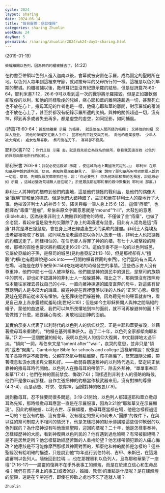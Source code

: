 ```yaml
---
cycle: 2024
layout: sharing
date: 2024-06-14
title: "每日靈修：信仰復興"
categories: sharing Zhuolin
weekNum: 24
dayNum: 5
permalink: /sharing/zhuolin/2024/wk24-day5-sharing.html
---
```

(2019-01-19)

`榮耀離開以色列，因為神的約櫃被擄去了。`(4:22)  

在約書亞帶領以色列人進入迦南以後，會幕就被安置在示羅，成為固定的聖殿所在地。以色列人每年到這裡來守節，就如撒母耳的父母所行的一樣。這裡是以色列早期的聖城。約櫃被擄以後，撒母耳記並沒有紀錄示羅的結局，但是從詩篇78:60-64，耶利米書7:12，26:6-9可以看到這一次的戰爭將示羅摧毀。但是正如雖軟弱卻敬虔的以利，和他的同樣敬虔的兒婦，痛心耶和華的離開遠超過一切，甚至死亡也不放在心上，撒母耳記的作者也是一樣，他痛心耶和華的離開，對示羅城的覆滅也不放在心上了，甚至於都沒有紀錄示羅所遭的災禍。與神的關係超過一切，沒有神，得到再多或者失去再多，都是虛空的虛空，如同捉影，如同捕風。  

(詩篇78:60-64：`甚至他離棄 示羅 的帳幕， 就是他在人間所搭的帳棚； 又將他的約櫃 交與人擄去， 將他的榮耀交在敵人手中； 並將他的百姓交與刀劍， 向他的產業發怒。 少年人被火燒滅； 處女也無喜歌。 祭司倒在刀下， 寡婦卻不哀哭。`  

耶利米書7:12 ：`你們且往 示羅 去，就是我先前立為我名的居所，察看我因這百姓 以色列 的罪惡向那地所行的如何。」`  

耶利米書 26:6-9：`我就必使這殿如 示羅 ，使這城為地上萬國所咒詛的。』」 耶利米 在耶和華殿中說的這些話，祭司、先知與眾民都聽見了。 耶利米 說完了耶和華所吩咐他對眾人說的一切話，祭司、先知與眾民都來抓住他，說：「你必要死！ 你為何託耶和華的名預言，說這殿必如 示羅 ，這城必變為荒場無人居住呢？」於是眾民都在耶和華的殿中聚集到 耶利米 那裏。`)  

非利士人將神的約櫃帶到他們的腹地，這是他們擄獲的戰利品，是他們的偶像大袞“戰勝”耶和華的標誌。但是他們大錯特錯了，主耶和華在非利士人的腹地行了大事。他摧毀非利士人的神(5:1-5)，降災與每一個人身上(5:6-12)。這個“痔瘡”，也翻譯為“毒瘡”“腫瘤”，希伯來原文字面意思就是“mound”“hill”，大鼓包的意思(Biblehub)，因為後來非利士人做賠罪的禮物的時候，不僅做了金“痔瘡”，也做了金老鼠，看起來當是發生的災難除了身上的毒瘡還有鼠患，因此有人認為是這“痔瘡”其實是淋巴腺鼠疫，會在身上淋巴線處產生大而柔軟的腫瘤。非利士人從埃及法老那裡吸取了教訓，如同埃及法老最終把以色列人放走一樣，非利士人也把擄獲的約櫃送走了。同樣相似的，在伯示麥人得罪了神的約櫃，有七十人被擊殺的時候，那裡的百姓也要求將約櫃送走(6:20-21)。這伯示麥不是一般的以色列城邑，它屬於亞綸的子孫，是祭司的城邑(見約書亞記21:13-16)，但是那裡卻有人“擅觀”約櫃(也有翻譯說是look into——打開約櫃看裡面的東西)，他們當時有五萬人在場，可能是在獻平安祭(6:15b)吃吃喝喝的時候發生的事情。這些伯示麥人沒有尊重神，他們中間七十個人被神擊殺。他們雖是神的選民中的選民，是祭司的族類中的祭司，卻也如不認識神的非利士人一般躲避神。相比之下，那兩頭沒有按照母性本能往家裡去尋找自己的小牛、一直向著神揀選的國度直奔的母牛，對這些有智慧聰明的人是多麼大的譏諷。躲避神是在罪裡墮落以後的人性的“正常”心態。亞當夏娃在犯罪前從來沒有懼怕，在犯罪後他們躲避神，因為聽見神的聲音就害怕，看見自己身上赤身露體就羞恥(創世紀3:10)；但是如今主耶穌撕開人與神之間隔絕的幔子，蒙他的血遮蔽，我們可以無所畏懼地到神的面前，就不可再躲避神的面！不管做錯了什麼，總要痛心悔改，勇敢地回到神的面前。  

其實伯示麥人代表了以利時代的以色列人的信仰狀況，正是主耶和華要摧毀，並藉著撒母耳來重建的。“約櫃在基列椰琳許久。過了二十年，以色列全家都傾向耶和華。”(7:2)——這個關鍵的經句，表明以色列人的信仰大復興，中文翻譯地太過平淡。“傾向”一詞，希伯來文是“lament after”“wail”，哀哭的意思，並非只是“傾向”或者“聚集”。Cambridge Bible for schools and college 這樣解釋說：就像因孩子長期悖逆不服管教，父親在怒氣中轉臉離開，孩子痛悔了，緊緊跟隨父親，帶著嘆息和淚水請求與父親和好。——軟弱昏聵遠離神的以利時代過去，堅定純正依靠神的撒母耳時代開始。以色列人在撒母耳的帶領下，除去外邦神，“單單事奉耶和華”(7:4)；他們在神的面前禁食、悔改(7:6)；同樣遇到非利士人的侵略的時候，他們不是像以前那樣，自作主張把神的約櫃當作核武器來用，沒有對神的尊重(4:3-4)，而是禱告、呼求、依靠神，回歸對神的敬畏(7:9)。  

說到撒母耳，忍不住要問很多問題。3:19-21開始，以色列人都知道耶和華立撒母耳為先知，那時候撒母耳應當一直是在示羅服事，因為3:21說“耶和華又在示羅顯現”。因此約櫃被擄、以利去世、示羅傾覆，撒母耳應當都在場，他是怎樣經過這一切的？在沒有約櫃、沒有會幕、沒有穩定的祭司和利未人“團隊”的條件下，在與以往的祭司制度大不相同的情況下，他是怎樣把神的默示傳講給這些信仰軟弱的以色列民的？為什麼神沒有叫他重建聖殿，迎回約櫃呢？二十年，他是怎樣事奉神，怎樣經歷神的大能，看到神復興以色列民的？他有遇到過危險嗎？有常被拒絕嗎？是不是居無定所？他怎樣幫助經歷苦難的人重拾盼望？他怎樣帶領犯罪的人痛心悔改？他應該是不可能像摩西那樣與神面對面的，那麼他和神的關係是怎樣的？這些聖經沒有給明確的描述，只是說到他“每年巡行到伯特利、吉甲、米斯巴，在這幾處審判以色列人。隨後回到拉瑪......也在那裡審判以色列人，且為耶和華築了一座壇”(7:16-17)——屬靈的復興不在乎外表事工的輝煌，而是在於建立信心和生命品格；我們在孩子身上的事工(或者家庭、婚姻、教會)的重點是什麼呢？是在建輝煌的聖殿，還是在辛勞巡行，即使在停歇之處也不忘了造就人呢？  

`Zhuolin`  
